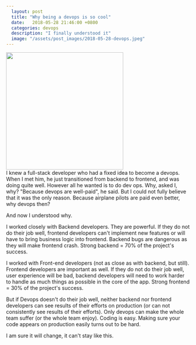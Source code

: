 ```yaml
---
  layout: post
  title: "Why being a devops is so cool"
  date:   2018-05-28 21:46:00 +0800
  categories: devops
  description: "I finally understood it"
  image: "/assets/post_images/2018-05-28-devops.jpeg"
---
```

<img src="{{ site.url }}/assets/post_images/2018-05-28-devops.jpeg" width="320" style="display:block"/>
I knew a full-stack developer who had a fixed idea to become a devops. When I met him, he just transitioned from backend to frontend, and was doing quite well. However all he wanted is to do dev ops. Why, asked I, why? "Because devops are well-paid", he said. But I could not fully believe that it was the only reason. Because airplane pilots are paid even better, why devops then?

And now I understood why.

I worked closely with Backend developers. They are powerful. If they do not do their job well, frontend developers can't implement new features or will have to bring business logic into frontend. Backend bugs are dangerous as they will make frontend crash. Strong backend = 70% of the project's success.

I worked with Front-end developers (not as close as with backend, but still). Frontend developers are important as well. If they do not do their job well, user experience will be bad, backend developers will need to work harder to handle as much things as possible in the core of the app. Strong frontend = 30% of the project's success.

But if Devops doesn't do their job well, neither backend nor frontend developers can see results of their efforts on production (or can not consistently see results of their efforts). Only devops can make the whole team suffer (or the whole team enjoy). Coding is easy. Making sure your code appears on production easily turns out to be hard.

I am sure it will change, it can't stay like this.